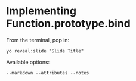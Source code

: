 
# Implementing Function.prototype.bind

From the terminal, pop in:

  ```yo reveal:slide "Slide Title"```

Available options:

 ```--markdown --attributes --notes```
